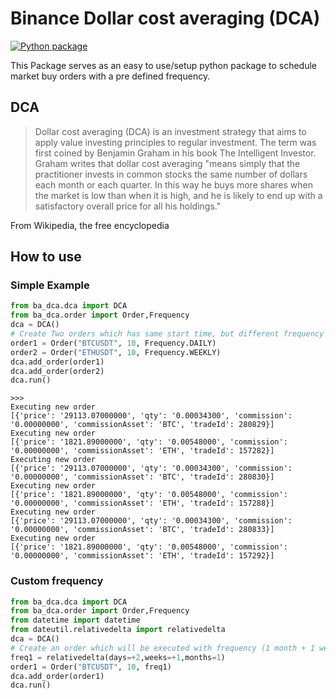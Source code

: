# Binance Dollar cost averaging (DCA) 
[![Python package](https://github.com/HemaZ/binance-dca/actions/workflows/python-package.yml/badge.svg)](https://github.com/HemaZ/binance-dca/actions/workflows/python-package.yml)

This Package serves as an easy to use/setup python package to schedule market buy orders with a pre defined frequency. 

## DCA 

> Dollar cost averaging (DCA) is an investment strategy that aims to apply value investing principles to regular investment. The term was first coined by Benjamin Graham in his book The Intelligent Investor. Graham writes that dollar cost averaging "means simply that the practitioner invests in common stocks the same number of dollars each month or each quarter. In this way he buys more shares when the market is low than when it is high, and he is likely to end up with a satisfactory overall price for all his holdings."

From Wikipedia, the free encyclopedia

## How to use 

### Simple Example

```python
from ba_dca.dca import DCA
from ba_dca.order import Order,Frequency
dca = DCA()
# Create Two orders which has same start time, but different frequency
order1 = Order("BTCUSDT", 10, Frequency.DAILY)
order2 = Order("ETHUSDT", 10, Frequency.WEEKLY)
dca.add_order(order1)
dca.add_order(order2)
dca.run()
```

```console
>>> 
Executing new order
[{'price': '29113.07000000', 'qty': '0.00034300', 'commission': '0.00000000', 'commissionAsset': 'BTC', 'tradeId': 280829}]
Executing new order
[{'price': '1821.89000000', 'qty': '0.00548000', 'commission': '0.00000000', 'commissionAsset': 'ETH', 'tradeId': 157282}]
Executing new order
[{'price': '29113.07000000', 'qty': '0.00034300', 'commission': '0.00000000', 'commissionAsset': 'BTC', 'tradeId': 280830}]
Executing new order
[{'price': '1821.89000000', 'qty': '0.00548000', 'commission': '0.00000000', 'commissionAsset': 'ETH', 'tradeId': 157288}]
Executing new order
[{'price': '29113.07000000', 'qty': '0.00034300', 'commission': '0.00000000', 'commissionAsset': 'BTC', 'tradeId': 280833}]
Executing new order
[{'price': '1821.89000000', 'qty': '0.00548000', 'commission': '0.00000000', 'commissionAsset': 'ETH', 'tradeId': 157292}]

```

### Custom frequency

```python
from ba_dca.dca import DCA
from ba_dca.order import Order,Frequency
from datetime import datetime
from dateutil.relativedelta import relativedelta
dca = DCA()
# Create an order which will be executed with frequency (1 month + 1 week + 2 days)
freq1 = relativedelta(days=+2,weeks=+1,months=1)
order1 = Order("BTCUSDT", 10, freq1)
dca.add_order(order1)
dca.run()
```